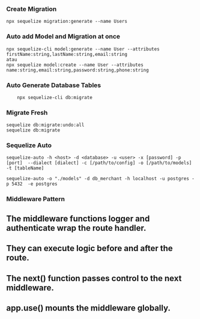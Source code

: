 ### Create Migration

```
npx sequelize migration:generate --name Users
```

### Auto add Model and Migration at once

```
npx sequelize-cli model:generate --name User --attributes firstName:string,lastName:string,email:string
atau
npx sequelize model:create --name User --attributes name:string,email:string,password:string,phone:string
```

### Auto Generate Database Tables

```
    npx sequelize-cli db:migrate
```

### Migrate Fresh

```
sequelize db:migrate:undo:all
sequelize db:migrate
```

### Sequelize Auto

```
sequelize-auto -h <host> -d <database> -u <user> -x [password] -p [port]  --dialect [dialect] -c [/path/to/config] -o [/path/to/models] -t [tableName]

sequelize-auto -o "./models" -d db_merchant -h localhost -u postgres -p 5432  -e postgres
```

### Middleware Pattern

## The middleware functions logger and authenticate wrap the route handler.

## They can execute logic before and after the route.

## The next() function passes control to the next middleware.

## app.use() mounts the middleware globally.

